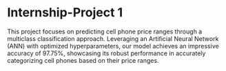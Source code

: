 # Internship-Project 1
This project focuses on predicting cell phone price ranges through a multiclass classification approach. Leveraging an Artificial Neural Network (ANN) with optimized hyperparameters, our model achieves an impressive accuracy of 97.75%, showcasing its robust performance in accurately categorizing cell phones based on their price ranges.
